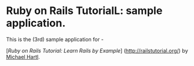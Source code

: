 # Ruby on Rails TutorialL: sample application.

This is the (3rd) sample application for - 

[*Ruby on Rails Tutorial: Learn Rails by Example*] (http://railstutorial.org/)
by [Michael Hartl](http://michaelhartl.com/).
